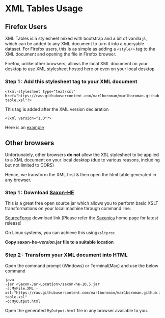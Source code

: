 
# XML Tables Usage

## Firefox Users

XML Tables is a stylesheet mixed with bootstrap and a bit of vanilla js, which can be added to any XML document to turn it into a queryable dataset.
For Firefox users, this is as simple as adding a `<style/>` tag to the XML document and opening the file in Firefox browser.

Firefox, unlike other browsers, allows the local XML document on your desktop to use XML stylesheet hosted here or even on your local desktop

### Step 1 : Add this stylesheet tag to your XML document

    <?xml-stylesheet type="text/xsl" href="https://raw.githubusercontent.com/mar1boroman/mar1boroman.github.io/main/xml-table.xsl"?>

This tag is added after the XML version declaration 

    <?xml version="1.0"?>
  
Here is an [example](https://raw.githubusercontent.com/mar1boroman/mar1boroman.github.io/main/books.xml)

## Other browsers

Unfortunately, other browsers **do not** allow the XSL stylesheet to be applied to a XML document on your local desktop
(due to various reasons, including but not limited to CORS)

Hence, we transform the XML first & then open the html table generated in any browser.

### Step 1 : Download [Saxon-HE](https://www.saxonica.com/html/products/products.html)

This is a great free open source jar which allows you to perform basic XSLT transformations on your local machine through command line.

[SourceForge](https://sourceforge.net/projects/saxon/files/) download link 
(Please refer the [Saxonica](https://www.saxonica.com/html/products/products.html) home page for latest release)

On Linux systems, you can achieve this using``xsltproc``

**Copy saxon-he-*version*.jar file to a suitable location** 

### Step 2 : Transform your XML document into HTML

Open the command prompt (Windows) or Terminal(Mac) and use the below command

    java 
    -jar <Saxon-Jar-Location>/saxon-he-10.5.jar 
    -s:MyFile.XML -xsl:"https://raw.githubusercontent.com/mar1boroman/mar1boroman.github.io/main/xml-table.xsl" 
    -o:MyOutput.html
    
Open the generated `MyOutput.html` file in any browser available to you.


